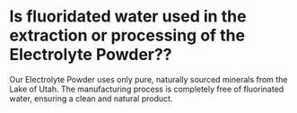 # Is fluoridated water used in the extraction or processing of the Electrolyte Powder??

Our Electrolyte Powder uses only pure, naturally sourced minerals from the Lake of Utah. The manufacturing process is completely free of fluorinated water, ensuring a clean and natural product.
